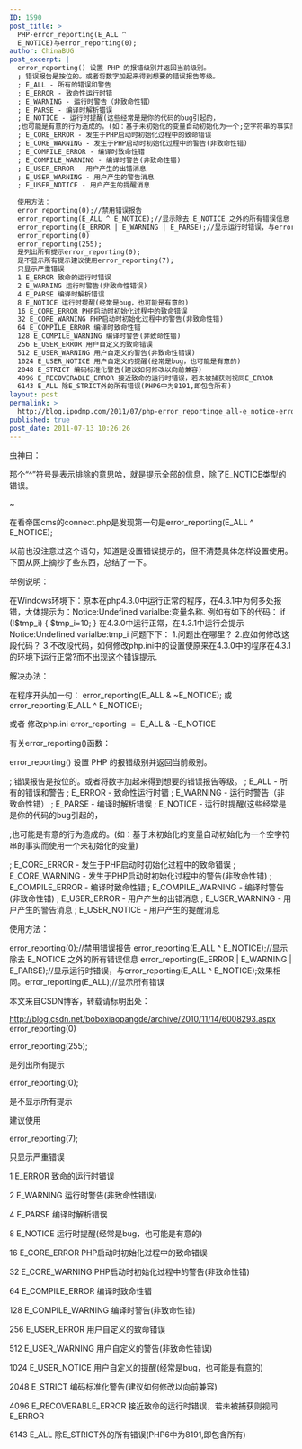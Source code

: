 ```yaml
---
ID: 1590
post_title: >
  PHP-error_reporting(E_ALL ^
  E_NOTICE)与error_reporting(0);
author: ChinaBUG
post_excerpt: |
  error_reporting() 设置 PHP 的报错级别并返回当前级别。
  ; 错误报告是按位的。或者将数字加起来得到想要的错误报告等级。
  ; E_ALL - 所有的错误和警告
  ; E_ERROR - 致命性运行时错
  ; E_WARNING - 运行时警告（非致命性错）
  ; E_PARSE - 编译时解析错误
  ; E_NOTICE - 运行时提醒(这些经常是是你的代码的bug引起的，
  ;也可能是有意的行为造成的。(如：基于未初始化的变量自动初始化为一个;空字符串的事实而使用一个未初始化的变量)
  ; E_CORE_ERROR - 发生于PHP启动时初始化过程中的致命错误
  ; E_CORE_WARNING - 发生于PHP启动时初始化过程中的警告(非致命性错)
  ; E_COMPILE_ERROR - 编译时致命性错
  ; E_COMPILE_WARNING - 编译时警告(非致命性错)
  ; E_USER_ERROR - 用户产生的出错消息
  ; E_USER_WARNING - 用户产生的警告消息
  ; E_USER_NOTICE - 用户产生的提醒消息
  
  使用方法：
  error_reporting(0);//禁用错误报告
  error_reporting(E_ALL ^ E_NOTICE);//显示除去 E_NOTICE 之外的所有错误信息
  error_reporting(E_ERROR | E_WARNING | E_PARSE);//显示运行时错误，与error_reporting(E_ALL ^ E_NOTICE);效果相同。error_reporting(E_ALL);//显示所有错误
  error_reporting(0)
  error_reporting(255);
  是列出所有提示error_reporting(0);
  是不显示所有提示建议使用error_reporting(7);
  只显示严重错误
  1 E_ERROR 致命的运行时错误
  2 E_WARNING 运行时警告(非致命性错误)
  4 E_PARSE 编译时解析错误
  8 E_NOTICE 运行时提醒(经常是bug，也可能是有意的)
  16 E_CORE_ERROR PHP启动时初始化过程中的致命错误
  32 E_CORE_WARNING PHP启动时初始化过程中的警告(非致命性错)
  64 E_COMPILE_ERROR 编译时致命性错
  128 E_COMPILE_WARNING 编译时警告(非致命性错)
  256 E_USER_ERROR 用户自定义的致命错误
  512 E_USER_WARNING 用户自定义的警告(非致命性错误)
  1024 E_USER_NOTICE 用户自定义的提醒(经常是bug，也可能是有意的)
  2048 E_STRICT 编码标准化警告(建议如何修改以向前兼容)
  4096 E_RECOVERABLE_ERROR 接近致命的运行时错误，若未被捕获则视同E_ERROR
  6143 E_ALL 除E_STRICT外的所有错误(PHP6中为8191,即包含所有)
layout: post
permalink: >
  http://blog.ipodmp.com/2011/07/php-error_reportinge_all-e_notice-error_reporting.html
published: true
post_date: 2011-07-13 10:26:26
---
```

虫神曰：

那个“^”符号是表示排除的意思哈，就是提示全部的信息，除了E_NOTICE类型的错误。

~

在看帝国cms的connect.php是发现第一句是error_reporting(E_ALL ^ E_NOTICE);

以前也没注意过这个语句，知道是设置错误提示的，但不清楚具体怎样设置使用。下面从网上摘抄了些东西，总结了一下。

举例说明：

在Windows环境下：原本在php4.3.0中运行正常的程序，在4.3.1中为何多处报错，大体提示为：Notice:Undefined varialbe:变量名称.
例如有如下的代码：
if (!$tmp_i) {
$tmp_i=10;
}
在4.3.0中运行正常，在4.3.1中运行会提示Notice:Undefined varialbe:tmp_i
问题下下：
1.问题出在哪里？
2.应如何修改这段代码？
3.不改段代码，如何修改php.ini中的设置使原来在4.3.0中的程序在4.3.1的环境下运行正常?而不出现这个错误提示.

解决办法：

在程序开头加一句：
error_reporting(E_ALL &amp; ~E_NOTICE); 或error_reporting(E_ALL ^ E_NOTICE);

或者
修改php.ini
error_reporting  =  E_ALL &amp; ~E_NOTICE

有关error_reporting()函数：

error_reporting() 设置 PHP 的报错级别并返回当前级别。

; 错误报告是按位的。或者将数字加起来得到想要的错误报告等级。
; E_ALL - 所有的错误和警告
; E_ERROR - 致命性运行时错
; E_WARNING - 运行时警告（非致命性错）
; E_PARSE - 编译时解析错误
; E_NOTICE - 运行时提醒(这些经常是是你的代码的bug引起的，

;也可能是有意的行为造成的。(如：基于未初始化的变量自动初始化为一个空字符串的事实而使用一个未初始化的变量)

; E_CORE_ERROR - 发生于PHP启动时初始化过程中的致命错误
; E_CORE_WARNING - 发生于PHP启动时初始化过程中的警告(非致命性错)
; E_COMPILE_ERROR - 编译时致命性错
; E_COMPILE_WARNING - 编译时警告(非致命性错)
; E_USER_ERROR - 用户产生的出错消息
; E_USER_WARNING - 用户产生的警告消息
; E_USER_NOTICE - 用户产生的提醒消息

使用方法：

error_reporting(0);//禁用错误报告
error_reporting(E_ALL ^ E_NOTICE);//显示除去 E_NOTICE 之外的所有错误信息
error_reporting(E_ERROR | E_WARNING | E_PARSE);//显示运行时错误，与error_reporting(E_ALL ^ E_NOTICE);效果相同。error_reporting(E_ALL);//显示所有错误

本文来自CSDN博客，转载请标明出处：

http://blog.csdn.net/boboxiaopangde/archive/2010/11/14/6008293.aspx
error_reporting(0)

error_reporting(255);

是列出所有提示

error_reporting(0);

是不显示所有提示

建议使用

error_reporting(7);

只显示严重错误

1 E_ERROR 致命的运行时错误

2 E_WARNING 运行时警告(非致命性错误)

4 E_PARSE 编译时解析错误

8 E_NOTICE 运行时提醒(经常是bug，也可能是有意的)

16 E_CORE_ERROR PHP启动时初始化过程中的致命错误

32 E_CORE_WARNING PHP启动时初始化过程中的警告(非致命性错)

64 E_COMPILE_ERROR 编译时致命性错

128 E_COMPILE_WARNING 编译时警告(非致命性错)

256 E_USER_ERROR 用户自定义的致命错误

512 E_USER_WARNING 用户自定义的警告(非致命性错误)

1024 E_USER_NOTICE 用户自定义的提醒(经常是bug，也可能是有意的)

2048 E_STRICT 编码标准化警告(建议如何修改以向前兼容)

4096 E_RECOVERABLE_ERROR 接近致命的运行时错误，若未被捕获则视同E_ERROR

6143 E_ALL 除E_STRICT外的所有错误(PHP6中为8191,即包含所有)